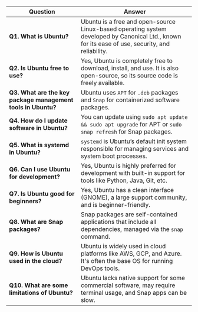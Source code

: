 | **Question**                                                 | **Answer**                                                                                                                                       |
| ------------------------------------------------------------ | ------------------------------------------------------------------------------------------------------------------------------------------------ |
| **Q1. What is Ubuntu?**                                      | Ubuntu is a free and open-source Linux-based operating system developed by Canonical Ltd., known for its ease of use, security, and reliability. |
| **Q2. Is Ubuntu free to use?**                               | Yes, Ubuntu is completely free to download, install, and use. It is also open-source, so its source code is freely available.                    |
| **Q3. What are the key package management tools in Ubuntu?** | Ubuntu uses `APT` for `.deb` packages and `Snap` for containerized software packages.                                                            |
| **Q4. How do I update software in Ubuntu?**                  | You can update using `sudo apt update && sudo apt upgrade` for APT or `sudo snap refresh` for Snap packages.                                     |
| **Q5. What is systemd in Ubuntu?**                           | `systemd` is Ubuntu’s default init system responsible for managing services and system boot processes.                                           |
| **Q6. Can I use Ubuntu for development?**                    | Yes, Ubuntu is highly preferred for development with built-in support for tools like Python, Java, Git, etc.                                     |
| **Q7. Is Ubuntu good for beginners?**                        | Yes, Ubuntu has a clean interface (GNOME), a large support community, and is beginner-friendly.                                                  |
| **Q8. What are Snap packages?**                              | Snap packages are self-contained applications that include all dependencies, managed via the `snap` command.                                     |
| **Q9. How is Ubuntu used in the cloud?**                     | Ubuntu is widely used in cloud platforms like AWS, GCP, and Azure. It's often the base OS for running DevOps tools.                              |
| **Q10. What are some limitations of Ubuntu?**                | Ubuntu lacks native support for some commercial software, may require terminal usage, and Snap apps can be slow.                                 |
